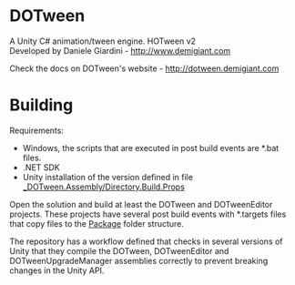 # DOTween

A Unity C# animation/tween engine. HOTween v2  
Developed by Daniele Giardini - http://www.demigiant.com

Check the docs on DOTween's website - http://dotween.demigiant.com

# Building

Requirements:
- Windows, the scripts that are executed in post build events are *.bat files.
- .NET SDK
- Unity installation of the version defined in file [_DOTween.Assembly/Directory.Build.Props](_DOTween.Assembly/Directory.Build.Props)

Open the solution and build at least the DOTween and DOTweenEditor projects. These projects have several post build events with *.targets files that copy files to the [Package](Package) folder structure.

The repository has a workflow defined that checks in several versions of Unity that they compile the DOTween, DOTweenEditor and DOTweenUpgradeManager assemblies correctly to prevent breaking changes in the Unity API.
